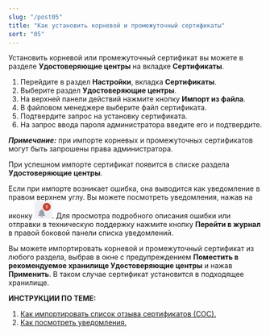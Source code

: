 ```yaml
---
slug: "/post05"
title: "Как установить корневой и промежуточный сертификаты"
sort: "05"
---
```


Установить корневой или промежуточный сертификат вы можете в разделе **Удостоверяющие центры** на вкладке **Сертификаты**. 

1. Перейдите в раздел **Настройки**, вкладка **Сертификаты**.
2. Выберите раздел **Удостоверяющие центры**.
3. На верхней панели действий нажмите кнопку **Импорт из файла**.
4. В файловом менеджере выберите файл сертификата.
5. Подтвердите запрос на установку сертификата.
6. На запрос ввода пароля администратора введите его и подтвердите.

***Примечание:*** при импорте корневых и промежуточных сертификатов могут быть запрошены права администратора.

При успешном импорте сертификат появится в списке раздела **Удостоверяющие центры**.

Если при импорте возникает ошибка, она выводится как уведомление в правом верхнем углу. Вы можете посмотреть уведомления, нажав на иконку ![notifications-button.jpg](./images/notifications-button.jpg "События"). Для просмотра подробного описания ошибки или отправки в техническую поддержку нажмите кнопку **Перейти в журнал** в правой боковой панели списка уведомлений.

Вы можете импортировать корневой и промежуточный сертификат из любого раздела, выбрав в  окне с предупреждением **Поместить в рекомендуемое хранилище Удостоверяющие центры** и нажав **Применить**. В таком случае сертификат установится в подходящее хранилище.

**ИНСТРУКЦИИ ПО ТЕМЕ:**  
1. [Как импортировать список отзыва сертификатов (СОС).](https://docs.cryptoarm.ru/06-v3.2-Beta/008-certs/import-crl)  
2. [Как посмотреть уведомления.](https://docs.cryptoarm.ru/06-v3.2-Beta/007-cryptoarm/notifications)  
